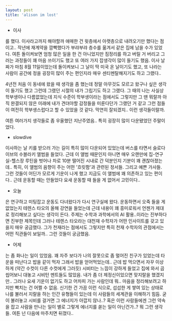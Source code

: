 ```yaml
---
layout: post
title: 'alison im lost'
---
```


- 이사

를 했다. 이사라고까지 해야할까 애매한 건 윗층에서 아랫층으로 내려오기만 했다는 점이고.. 작년에 재계약을 깜빡했다가 부랴부랴 층수를 옮겨서 같은 집에 남을 수가 있었다. 여튼 돌이켜보면 엄청 많은 일을 한 건 아니었지만 짐정리를 하고 버릴 거 버리고 그러는 과정들이 꽤 마음 쓰이기도 했고 또 여러 가지 잡생각이 많이 들기도 했음. 이사 날짜가 마침 8월 11일이었는데 돌이켜보니 그 날이 딱 미국 온 날이기도 했고, 또 나라는 사람이 공간에 정을 굉장히 많이 주는 편인지라 매우 센티멘탈해지기도 하고 그랬다..

4년전 처음 이 동네에 왔을 때 생각을 좀 했는데 정말 아무것도 모르고 왔구나 싶은 생각이 들기도 했고 그런데 그랬던 시절의 내가 그립기도 하고 그랬다. 그 때의 나는 사실상 학부생이나 다름없었는데 지식 수준이 학부생이라는 점에서도 그렇지만 그 땐 뭐랄까 아직 완결되지 않은 미래에 내가 견뎌야할 감정들을 미룬다던가 그랬던 거 같고 그런 점들이 여전히 학부생스럽다고 할 수 있었을 것 같다. 막연히 잘되겠지.. 이런 생각들이랄까. 

여튼 여러가지 생각들로 좀 우울했던 지난주였음.. 특히 굉장히 많이 다운됐었던 주말이었다.

- slowdive

이사하는 날 키를 받으러 가는 길이 특히 많이 다운되어 있었는데 버스를 타면서 슬로다이브의 수블라키 앨범을 들었다. 근데 이 앨범 때문인지 아니면 매우 오랜만에 집-연구실-헬스장 루틴을 벗어나 차로 10분 떨어진 시내로 간 덕분인지 기분이 꽤 괜찮아졌는데.. 특히, 이 앨범의 음향이 주는 어떤 '흐릿함'과 관련된 정서들. 그리고 예쁜 가사들. 그런 것들이 어딘가 모르게 기운이 나게 했고 지금도 이 앨범에 꽤 의존하고 있는 편이다.. 근데 운동할 때는 안들었다 요새 운동할 때 들을 게 없어서 고민이다..

- 오늘

은 연구하고 미팅잡고 운동도 다녀왔다가 다시 연구실에 왔다. 운동하면서 오죽 들을 게 없었는지 테렌스 타오의 올해 강연을 들었는데 근데 내용이 꽤 흥미로워서 언젠가 제대로 정리해보고 싶다는 생각이 든다. 주제는 수학과 과학에서의 AI 활용..이라는 진부하다면 진부한 제목인데 그러나 테렌스 타오라는 대천재 수학자가 어떤 인사이트를 갖고 있을지 매우 궁금했다. 그가 천재라는 점에서도 그렇지만 특히 천재 수학자의 관점에서는 어떤 직관들이 보일까.. 그런 것들이 궁금했음. 

- 어제

는 좀 화나는 일이 있었음. 꽤 자주 보다가 나의 잘못으로 좀 멀어진 친구가 있었는데 타운을 떠난다고 밥을 같이 먹자 그래서 밥을 얻어먹었는데.. 근데 밥 먹으면서 자꾸 이상하게 (약간 수컷이 다른 수컷에게 그러듯) 시비터는 느낌이 강하게 들었고 집에 와서 곱씹어보니 대놓고 시비턴 멘트들도 많았음. 내가 좀 더 제정신이었으면 맞지랄을 했겠지만.. 그러나 요새 기운이 없기도 하고 어차피 가는 사람인데 뭐.. 마음을 정리해보려고 하지만 빡치는 건 어쩔 수 없음. 신기한 건 가끔 이런 식으로, 섭섭한 게 쌓여 있는 상태로 나를 불러서 지랄을 하는 인간 유형들이 있는데 이 사람들의 세계관을 이해하기 힘듬. 굳이 불러놓고 시비를 걸거면 그 에너지가 아깝지 않나..? 혹은 이런 사람들에겐 그런 약속을 잡고 사람을 만나는 일이 별로 그렇게 에너지를 쏟는 일이 아닌건가..? 뭐 그런 생각들. 여튼 넌 다음에 마주치면 뒤졌다.. 



